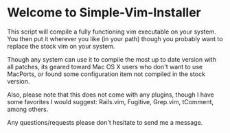 # Welcome to Simple-Vim-Installer #

This script will compile a fully functioning vim executable on your system.  You then put it wherever you like (in your path) though you probably want to replace the stock vim on your system. 

Though any system can use it to compile the most up to date version with all patches, its geared toward Mac OS X users who don't want to use MacPorts, or found some configuration item not compiled in the stock version.

Also, please note that this does not come with any plugins, though I have some favorites I would suggest: Rails.vim, Fugitive, Grep.vim, tComment, among others.

Any questions/requests please don't hesitate to send me a message.
